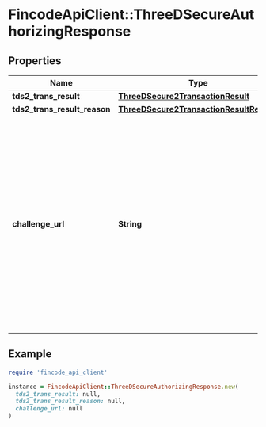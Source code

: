 # FincodeApiClient::ThreeDSecureAuthorizingResponse

## Properties

| Name | Type | Description | Notes |
| ---- | ---- | ----------- | ----- |
| **tds2_trans_result** | [**ThreeDSecure2TransactionResult**](ThreeDSecure2TransactionResult.md) |  | [optional] |
| **tds2_trans_result_reason** | [**ThreeDSecure2TransactionResultReason**](ThreeDSecure2TransactionResultReason.md) |  | [optional] |
| **challenge_url** | **String** | 3Dセキュア2.0認証チャレンジURL\\ \\ 購入者による&#x60;acs_url&#x60;へのアクセス後、カード発行会社によって追加のチャレンジ認証が必要と判定された場合、このパラメータにURLが設定されて返却されます。  | [optional] |

## Example

```ruby
require 'fincode_api_client'

instance = FincodeApiClient::ThreeDSecureAuthorizingResponse.new(
  tds2_trans_result: null,
  tds2_trans_result_reason: null,
  challenge_url: null
)
```

